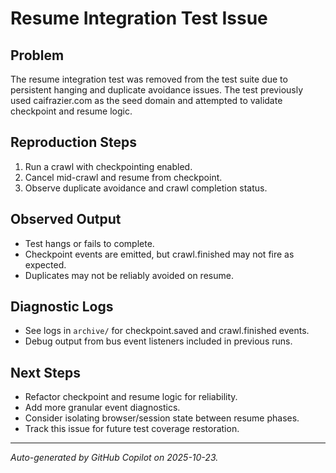 # Resume Integration Test Issue

## Problem
The resume integration test was removed from the test suite due to persistent hanging and duplicate avoidance issues. The test previously used caifrazier.com as the seed domain and attempted to validate checkpoint and resume logic.

## Reproduction Steps
1. Run a crawl with checkpointing enabled.
2. Cancel mid-crawl and resume from checkpoint.
3. Observe duplicate avoidance and crawl completion status.

## Observed Output
- Test hangs or fails to complete.
- Checkpoint events are emitted, but crawl.finished may not fire as expected.
- Duplicates may not be reliably avoided on resume.

## Diagnostic Logs
- See logs in `archive/` for checkpoint.saved and crawl.finished events.
- Debug output from bus event listeners included in previous runs.

## Next Steps
- Refactor checkpoint and resume logic for reliability.
- Add more granular event diagnostics.
- Consider isolating browser/session state between resume phases.
- Track this issue for future test coverage restoration.

---
*Auto-generated by GitHub Copilot on 2025-10-23.*
